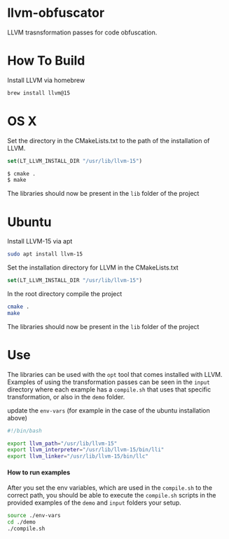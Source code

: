 # llvm-obfuscator
LLVM trasnsformation passes for code obfuscation.

# How To Build
Install LLVM via homebrew

```bash
brew install llvm@15
```

# OS X
Set the directory in the CMakeLists.txt to the path of the installation of LLVM.

```CMake
set(LT_LLVM_INSTALL_DIR "/usr/lib/llvm-15")
```

```bash
$ cmake .
$ make
```

The libraries should now be present in the `lib` folder of the project

# Ubuntu

Install LLVM-15 via apt

```bash
sudo apt install llvm-15
```

Set the installation directory for LLVM in the CMakeLists.txt

```CMake
set(LT_LLVM_INSTALL_DIR "/usr/lib/llvm-15")
```

In the root directory compile the project

```bash
cmake .
make 
```

The libraries should now be present in the `lib` folder of the project

# Use
The libraries can be used with the `opt` tool that comes installed with LLVM. Examples of using the transformation passes can be seen in the `input` directory where each example has a `compile.sh`
that uses that specific transformation, or also in the `demo` folder.

update the `env-vars` (for example in the case of the ubuntu installation above)
```bash
#!/bin/bash

export llvm_path="/usr/lib/llvm-15"
export llvm_interpreter="/usr/lib/llvm-15/bin/lli"
export llvm_linker="/usr/lib/llvm-15/bin/llc"
```

#### How to run examples
After you set the env variables, which are used in the `compile.sh` to the correct path, you should be able to execute the `compile.sh` scripts in the provided examples of the `demo` and `input` folders
your setup.

```bash
source ./env-vars
cd ./demo
./compile.sh
```

